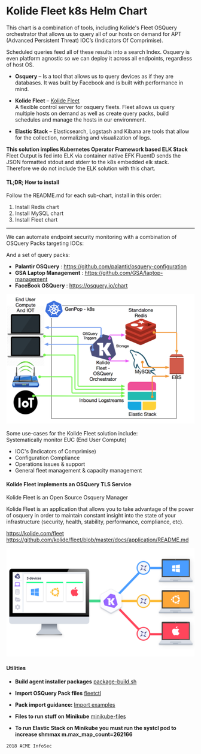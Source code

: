# Kolide Fleet k8s Helm Chart
This chart is  a combination of tools, including Kolide's Fleet OSQuery orchestrator that allows us to query all of our hosts on demand for APT (Advanced Persistent Threat) IOC’s (Indicators Of Comprimise).

Scheduled queries feed all of these results into a search Index. Osquery is even platform agnostic so we can deploy it across all endpoints, regardless of host OS.

-   **Osquery** – Is a tool that allows us to query devices as if they are databases. It was built by Facebook and is built with performance in mind.
-   **Kolide Fleet** – 
[Kolide Fleet](https://kolide.com/fleet)    
A flexible control server for osquery fleets. Fleet allows us query multiple hosts on demand as well as create query packs, build schedules and manage the hosts in our environment.

-    **Elastic Stack** – Elasticsearch, Logstash and Kibana are tools that allow for the collection, normalizing and visualization of logs.    

**This solution implies Kubernetes Operator Framework based ELK Stack** Fleet Output is fed into ELK via container native EFK FluentD sends the JSON formatted stdout and stderr to the k8s embedded elk stack. Therefore we do not include the ELK solution with this chart.     


#### TL;DR; How to install    
Follow the README.md for each sub-chart, install in this order:    
1. Install Redis chart        
1. Install MySQL chart
1. Install Fleet chart          

---    

We can automate endpoint security monitoring with a combination of OSQuery Packs targeting IOCs:

And a set of query packs:

-   **Palantir OSQuery** : https://github.com/palantir/osquery-configuration
-   **GSA Laptop Management** : https://github.com/GSA/laptop-management
-   **FaceBook OSQuery** : https://osquery.io/chart    

![EUC Intelligence](./docs/fleet-intel-platform.png)

Some use-cases for the Kolide Fleet solution include:    
Systematically monitor EUC (End User Compute)    
-   IOC's (Indicators of Comprimise)    
-   Configuration Compliance   
-   Operations issues & support    
-   General fleet management & capacity management    

#### Kolide Fleet implements an OSQuery TLS Service    

Kolide Fleet is an Open Source Osquery Manager  

Kolide Fleet is an application that allows you to take advantage of the power of osquery
in order to maintain constant insight into the state of your infrastructure (security, health, stability, performance, compliance, etc).

https://kolide.com/fleet
https://github.com/kolide/fleet/blob/master/docs/application/README.md     

![Kolide Diagram](./docs/kolide.png)

#### Utilities   

-   **Build agent installer packages**    [package-build.sh](./docs/package-build.sh)   
-   **Import OSQuery Pack files**   [fleetctl](https://github.com/gjyoung1974/kolide-packs)     
-   **Pack import guidance:** [Import examples](https://gist.github.com/marpaia/9e061f81fa60b2825f4b6bb8e0cd2c77)   

-   **Files to run stuff on Minikube** [minikube-files](./docs/minikube/)
-   **To run Elastic Stack on Minikube you must run the systcl pod to increase shmmax m.max_map_count=262166**

```
2018 ACME InfoSec
```
